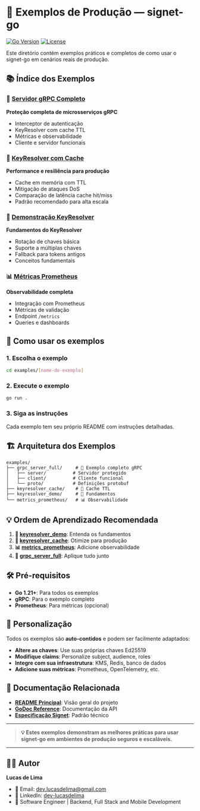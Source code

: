 # 🔧 Exemplos de Produção — signet-go

[![Go Version](https://img.shields.io/badge/go-1.21+-blue.svg)](https://golang.org)
[![License](https://img.shields.io/badge/license-MIT-green.svg)](LICENSE)

Este diretório contém exemplos práticos e completos de como usar o signet-go em cenários reais de produção.

## 📚 Índice dos Exemplos

### 🚀 [Servidor gRPC Completo](grpc_server_full/)
**Proteção completa de microsserviços gRPC**
- Interceptor de autenticação
- KeyResolver com cache TTL
- Métricas e observabilidade
- Cliente e servidor funcionais

### 🔄 [KeyResolver com Cache](keyresolver_cache/)
**Performance e resiliência para produção**
- Cache em memória com TTL
- Mitigação de ataques DoS
- Comparação de latência cache hit/miss
- Padrão recomendado para alta escala

### 🔑 [Demonstração KeyResolver](keyresolver_demo/)
**Fundamentos do KeyResolver**
- Rotação de chaves básica
- Suporte a múltiplas chaves
- Fallback para tokens antigos
- Conceitos fundamentais

### 📊 [Métricas Prometheus](metrics_prometheus/)
**Observabilidade completa**
- Integração com Prometheus
- Métricas de validação
- Endpoint `/metrics`
- Queries e dashboards

## 🎯 Como usar os exemplos

### 1. Escolha o exemplo
```bash
cd examples/[nome-do-exemplo]
```

### 2. Execute o exemplo
```bash
go run .
```

### 3. Siga as instruções
Cada exemplo tem seu próprio README com instruções detalhadas.

## 🏗️ Arquitetura dos Exemplos

```
examples/
├── grpc_server_full/     # 🚀 Exemplo completo gRPC
│   ├── server/          # Servidor protegido
│   ├── client/          # Cliente funcional
│   └── proto/           # Definições protobuf
├── keyresolver_cache/    # 🔄 Cache TTL
├── keyresolver_demo/     # 🔑 Fundamentos
└── metrics_prometheus/   # 📊 Observabilidade
```

## 💡 Ordem de Aprendizado Recomendada

1. **🔑 [keyresolver_demo](keyresolver_demo/)**: Entenda os fundamentos
2. **🔄 [keyresolver_cache](keyresolver_cache/)**: Otimize para produção
3. **📊 [metrics_prometheus](metrics_prometheus/)**: Adicione observabilidade
4. **🚀 [grpc_server_full](grpc_server_full/)**: Aplique tudo junto

## 🛠️ Pré-requisitos

- **Go 1.21+**: Para todos os exemplos
- **gRPC**: Para o exemplo completo
- **Prometheus**: Para métricas (opcional)

## 🔧 Personalização

Todos os exemplos são **auto-contidos** e podem ser facilmente adaptados:

- **Altere as chaves**: Use suas próprias chaves Ed25519
- **Modifique claims**: Personalize subject, audience, roles
- **Integre com sua infraestrutura**: KMS, Redis, banco de dados
- **Adicione suas métricas**: Prometheus, OpenTelemetry, etc.

## 📖 Documentação Relacionada

- **[README Principal](../README.md)**: Visão geral do projeto
- **[GoDoc Reference](../GODOC-REFERENCE.md)**: Documentação da API
- **[Especificação Signet](../SPECIFICATION-v1.0.md)**: Padrão técnico

---

> **💡 Estes exemplos demonstram as melhores práticas para usar signet-go em ambientes de produção seguros e escaláveis.**

---

## 👨‍💻 Autor

**Lucas de Lima**
- 📧 Email: dev.lucasdelima@gmail.com
- 💼 LinkedIn: [dev-lucasdelima](https://www.linkedin.com/in/dev-lucasdelima/)
- 🚀 Software Engineer | Backend, Full Stack and Mobile Development 